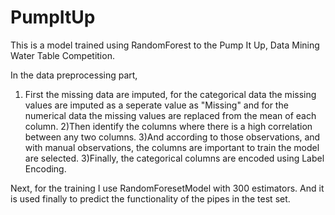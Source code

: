 # PumpItUp

This is a model trained using RandomForest to the Pump It Up, Data Mining Water Table Competition. 

In the data preprocessing part,
1) First the missing data are imputed, for the categorical data the missing values are imputed as a seperate value as "Missing"
and for the numerical data the missing values are replaced from the mean of each column.
2)Then identify the columns where there is a high correlation between any two columns.
3)And according to those observations, and with manual observations, the columns are important to train the model are selected. 
3)Finally, the categorical columns are encoded using Label Encoding.


Next, for the training I use RandomForesetModel with 300 estimators. And it is used finally to predict the functionality of the pipes in the test set.



